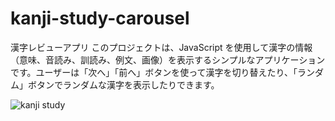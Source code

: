 # kanji-study-carousel
漢字レビューアプリ
このプロジェクトは、JavaScript を使用して漢字の情報（意味、音読み、訓読み、例文、画像）を表示するシンプルなアプリケーションです。ユーザーは「次へ」「前へ」ボタンを使って漢字を切り替えたり、「ランダム」ボタンでランダムな漢字を表示したりできます。


![kanji study](https://github.com/user-attachments/assets/be18fa14-1e0a-4800-a469-5264966ba71e)
